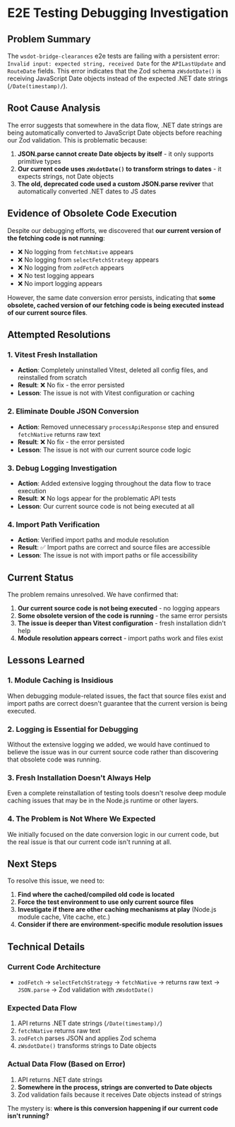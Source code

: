 # E2E Testing Debugging Investigation

## Problem Summary

The `wsdot-bridge-clearances` e2e tests are failing with a persistent error: `Invalid input: expected string, received Date` for the `APILastUpdate` and `RouteDate` fields. This error indicates that the Zod schema `zWsdotDate()` is receiving JavaScript Date objects instead of the expected .NET date strings (`/Date(timestamp)/`).

## Root Cause Analysis

The error suggests that somewhere in the data flow, .NET date strings are being automatically converted to JavaScript Date objects before reaching our Zod validation. This is problematic because:

1. **JSON.parse cannot create Date objects by itself** - it only supports primitive types
2. **Our current code uses `zWsdotDate()` to transform strings to dates** - it expects strings, not Date objects
3. **The old, deprecated code used a custom JSON.parse reviver** that automatically converted .NET dates to JS dates

## Evidence of Obsolete Code Execution

Despite our debugging efforts, we discovered that **our current version of the fetching code is not running**:

- ❌ No logging from `fetchNative` appears
- ❌ No logging from `selectFetchStrategy` appears  
- ❌ No logging from `zodFetch` appears
- ❌ No test logging appears
- ❌ No import logging appears

However, the same date conversion error persists, indicating that **some obsolete, cached version of our fetching code is being executed instead of our current source files**.

## Attempted Resolutions

### 1. Vitest Fresh Installation
- **Action**: Completely uninstalled Vitest, deleted all config files, and reinstalled from scratch
- **Result**: ❌ No fix - the error persisted
- **Lesson**: The issue is not with Vitest configuration or caching

### 2. Eliminate Double JSON Conversion
- **Action**: Removed unnecessary `processApiResponse` step and ensured `fetchNative` returns raw text
- **Result**: ❌ No fix - the error persisted  
- **Lesson**: The issue is not with our current source code logic

### 3. Debug Logging Investigation
- **Action**: Added extensive logging throughout the data flow to trace execution
- **Result**: ❌ No logs appear for the problematic API tests
- **Lesson**: Our current source code is not being executed at all

### 4. Import Path Verification
- **Action**: Verified import paths and module resolution
- **Result**: ✅ Import paths are correct and source files are accessible
- **Lesson**: The issue is not with import paths or file accessibility

## Current Status

The problem remains unresolved. We have confirmed that:

1. **Our current source code is not being executed** - no logging appears
2. **Some obsolete version of the code is running** - the same error persists
3. **The issue is deeper than Vitest configuration** - fresh installation didn't help
4. **Module resolution appears correct** - import paths work and files exist

## Lessons Learned

### 1. Module Caching is Insidious
When debugging module-related issues, the fact that source files exist and import paths are correct doesn't guarantee that the current version is being executed.

### 2. Logging is Essential for Debugging
Without the extensive logging we added, we would have continued to believe the issue was in our current source code rather than discovering that obsolete code was running.

### 3. Fresh Installation Doesn't Always Help
Even a complete reinstallation of testing tools doesn't resolve deep module caching issues that may be in the Node.js runtime or other layers.

### 4. The Problem is Not Where We Expected
We initially focused on the date conversion logic in our current code, but the real issue is that our current code isn't running at all.

## Next Steps

To resolve this issue, we need to:

1. **Find where the cached/compiled old code is located**
2. **Force the test environment to use only current source files**
3. **Investigate if there are other caching mechanisms at play** (Node.js module cache, Vite cache, etc.)
4. **Consider if there are environment-specific module resolution issues**

## Technical Details

### Current Code Architecture
- `zodFetch` → `selectFetchStrategy` → `fetchNative` → returns raw text → `JSON.parse` → Zod validation with `zWsdotDate()`

### Expected Data Flow
1. API returns .NET date strings (`/Date(timestamp)/`)
2. `fetchNative` returns raw text
3. `zodFetch` parses JSON and applies Zod schema
4. `zWsdotDate()` transforms strings to Date objects

### Actual Data Flow (Based on Error)
1. API returns .NET date strings
2. **Somewhere in the process, strings are converted to Date objects**
3. Zod validation fails because it receives Date objects instead of strings

The mystery is: **where is this conversion happening if our current code isn't running?**

